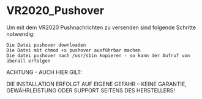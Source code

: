 # VR2020_Pushover
Um mit dem VR2020 Pushnachrichten zu versenden sind folgende
Schritte notwendig:

    Die Datei pushover downloaden
    Die Datei mit chmod +x pushover ausführbar machen
    Die datei pushover nach /usr/sbin kopieren - so kann der Aufruf von überall erfolgen

ACHTUNG - AUCH HIER GILT:

DIE INSTALLATION ERFOLGT AUF EIGENE GEFAHR –
KEINE GARANTIE, GEWÄHRLEISTUNG ODER SUPPORT SEITENS DES HERSTELLERS!
